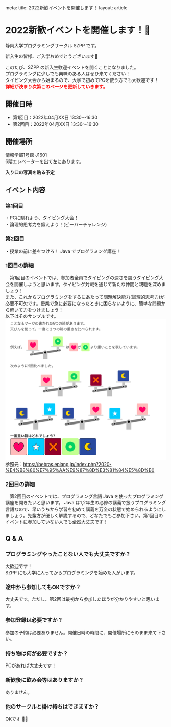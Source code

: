 <route lang="yaml">
meta:
    title: 2022新歓イベントを開催します！
    layout: article
</route>

# 2022新歓イベントを開催します！

静岡大学プログラミングサークル SZPP です。

新入生の皆様、ご入学おめでとうございます🌸

このたび、SZPP の新入生歓迎イベントを開くことになりました。 \
プログラミングに少しでも興味のある人はぜひ来てください！ \
タイピング大会から始まるので、大学で初めてPCを使う方でも大歓迎です！ \
<strong style="color:red;">詳細が決まり次第このページを更新していきます。</strong>

## 開催日時

- 第1回目：2022年04月XX日 13:30〜16:30
- 第2回目：2022年04月XX日 13:30〜16:30

## 開催場所
情報学部1号館 J1601 \
6階エレベーターを出て左にあります。

**入り口の写真を貼る予定**

## イベント内容

### 第1回目
・PCに馴れよう、タイピング大会！ \
・論理的思考力を鍛えよう！(ビーバーチャレンジ)

### 第2回目
・授業の前に差をつけろ！ Java でプログラミング講座！

### 1回目の詳細
&emsp;第1回目のイベントでは、参加者全員でタイピングの速さを競うタイピング大会を開催しようと思います。タイピング対戦を通じて新たな仲間と親睦を深めましょう！ \
また、これからプログラミングをするにあたって問題解決能力(論理的思考力)が必要不可欠です。授業で急に必要になったときに困らないように、簡単な問題から解いて力をつけましょう！ \
以下はそのサンプルです。
![ビーバーチャレンジ](./Bebras_Challenge.png)
参照元：https://bebras.eplang.jp/index.php?2020-%E4%B8%80%E7%95%AA%E9%87%8D%E3%81%84%E5%8D%B0


### 2回目の詳細
&emsp;第2回目のイベントでは、プログラミング言語 Java を使ったプログラミング講座を開きたいと思います。 Java は1,2年生の必修の講義で扱うプログラミング言語なので、早いうちから学習を初めて講義を万全の状態で始められるようにしましょう。先輩方が優しく解説するので、どなたでもご参加下さい。第1回目のイベントに参加していない人でも全然大丈夫です！

## Q & A

### プログラミングやったことない人でも大丈夫ですか？
大歓迎です！ \
SZPP にも大学に入ってからプログラミングを始めた人がいます。

### 途中から参加してもOKですか？
大丈夫です。ただし、第2回は最初から参加したほうが分かりやすいと思います。

### 参加登録は必要ですか？
参加の予約は必要ありません。開催日時の時間に、開催場所にそのまま来て下さい。

### 持ち物は何が必要ですか？
PCがあれば大丈夫です！

### 新歓後に飲み会等はありますか？
ありません。

### 他のサークルと掛け持ちはできますか？
OKです 🙆‍♂️